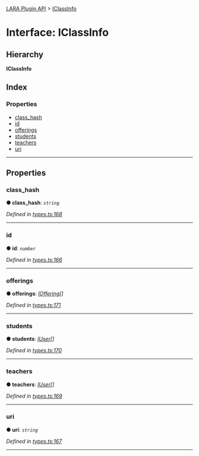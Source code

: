 [LARA Plugin API](../README.md) > [IClassInfo](../interfaces/iclassinfo.md)

# Interface: IClassInfo

## Hierarchy

**IClassInfo**

## Index

### Properties

* [class_hash](iclassinfo.md#class_hash)
* [id](iclassinfo.md#id)
* [offerings](iclassinfo.md#offerings)
* [students](iclassinfo.md#students)
* [teachers](iclassinfo.md#teachers)
* [uri](iclassinfo.md#uri)

---

## Properties

<a id="class_hash"></a>

###  class_hash

**● class_hash**: *`string`*

*Defined in [types.ts:168](../../../lara-typescript/src/plugin-api/types.ts#L168)*

___
<a id="id"></a>

###  id

**● id**: *`number`*

*Defined in [types.ts:166](../../../lara-typescript/src/plugin-api/types.ts#L166)*

___
<a id="offerings"></a>

###  offerings

**● offerings**: *[IOffering](ioffering.md)[]*

*Defined in [types.ts:171](../../../lara-typescript/src/plugin-api/types.ts#L171)*

___
<a id="students"></a>

###  students

**● students**: *[IUser](iuser.md)[]*

*Defined in [types.ts:170](../../../lara-typescript/src/plugin-api/types.ts#L170)*

___
<a id="teachers"></a>

###  teachers

**● teachers**: *[IUser](iuser.md)[]*

*Defined in [types.ts:169](../../../lara-typescript/src/plugin-api/types.ts#L169)*

___
<a id="uri"></a>

###  uri

**● uri**: *`string`*

*Defined in [types.ts:167](../../../lara-typescript/src/plugin-api/types.ts#L167)*

___

